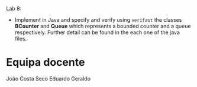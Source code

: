 
Lab 8:

* Implement in Java and specify and verify using `verifast` the classes __BCounter__ and __Queue__ which represents a bounded counter and a queue respectively. Further detail can be found in the each one of the java files.

# Equipa docente

João Costa Seco
Eduardo Geraldo